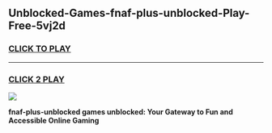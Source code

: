
## Unblocked-Games-fnaf-plus-unblocked-Play-Free-5vj2d
<h3>
<a href="https://premium76.site?title=fnaf-plus-unblocked&ref=19M">CLICK TO PLAY</a></h3>
<hr>

<h3>
<a href="https://premium76.site?title=fnaf-plus-unblocked&ref=19M">CLICK 2 PLAY</a>
  
</h3>

<a href="https://premium76.site?title=fnaf-plus-unblocked&ref=19M"><img src="https://clearcache.store/games.png"></a>


**fnaf-plus-unblocked games unblocked: Your Gateway to Fun and Accessible Online Gaming**
